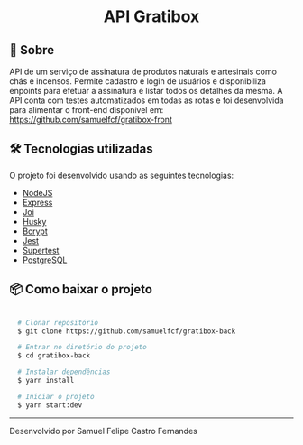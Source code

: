 <h1 align="center">API Gratibox</h1>

## 🔖 Sobre

API de um serviço de assinatura de produtos naturais e artesinais como chás e incensos. Permite cadastro e login de usuários e disponibiliza enpoints para efetuar a assinatura e listar todos os detalhes da mesma. A API conta com testes automatizados em todas as rotas e foi desenvolvida para alimentar o front-end disponível em: https://github.com/samuelfcf/gratibox-front

## 🛠 Tecnologias utilizadas

O projeto foi desenvolvido usando as seguintes tecnologias:

- [NodeJS](https://nodejs.org/en/)
- [Express](https://expressjs.com/pt-br/)
- [Joi](https://joi.dev/)
- [Husky](https://www.npmjs.com/package/husky)
- [Bcrypt](https://www.npmjs.com/package/bcrypt)
- [Jest](https://jestjs.io/pt-BR/)
- [Supertest](https://www.npmjs.com/package/supertest)
- [PostgreSQL](https://www.postgresql.org/)

## 📦 Como baixar o projeto

```bash

  # Clonar repositório
  $ git clone https://github.com/samuelfcf/gratibox-back

  # Entrar no diretório do projeto
  $ cd gratibox-back

  # Instalar dependências
  $ yarn install

  # Iniciar o projeto
  $ yarn start:dev
```

---

Desenvolvido por Samuel Felipe Castro Fernandes

